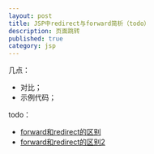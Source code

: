 ```yaml
---
layout: post
title: JSP中redirect与forward简析（todo）
description: 页面跳转
published: true
category: jsp
---
```


几点：

* 对比；
* 示例代码；



todo：

* [forward和redirect的区别][forward和redirect的区别]
* [forward和redirect的区别2][forward和redirect的区别2]







































[NingG]:    http://ningg.github.com  "NingG"

[forward和redirect的区别]:		http://developer.51cto.com/art/201103/246972.htm
[forward和redirect的区别2]:		http://blog.csdn.net/tenor/article/details/4077079








